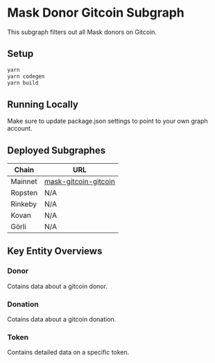 # Mask Donor Gitcoin Subgraph

This subgraph filters out all Mask donors on Gitcoin.

## Setup

```bash
yarn
yarn codegen
yarn build
```

## Running Locally

Make sure to update package.json settings to point to your own graph account.

## Deployed Subgraphes

| Chain | URL |
| ----- | ------- |
| Mainnet | [mask-gitcoin-gitcoin](https://thegraph.com/explorer/subgraph/dimensiondev/mask-gitcoin-donor) |
| Ropsten | N/A |
| Rinkeby | N/A |
| Kovan | N/A |
| Görli | N/A |

## Key Entity Overviews

### Donor

Cotains data about a gitcoin donor.

### Donation

Cotains data about a gitcoin donation.

### Token

Contains detailed data on a specific token.